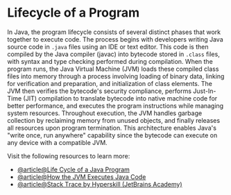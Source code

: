 # Lifecycle of a Program

In Java, the program lifecycle consists of several distinct phases that work together to execute code. The process begins with developers writing Java source code in `.java` files using an IDE or text editor. This code is then compiled by the Java compiler (javac) into bytecode stored in `.class` files, with syntax and type checking performed during compilation. When the program runs, the Java Virtual Machine (JVM) loads these compiled class files into memory through a process involving loading of binary data, linking for verification and preparation, and initialization of class elements. The JVM then verifies the bytecode's security compliance, performs Just-In-Time (JIT) compilation to translate bytecode into native machine code for better performance, and executes the program instructions while managing system resources. Throughout execution, the JVM handles garbage collection by reclaiming memory from unused objects, and finally releases all resources upon program termination. This architecture enables Java's "write once, run anywhere" capability since the bytecode can execute on any device with a compatible JVM.

Visit the following resources to learn more:

- [@article@Life Cycle of a Java Program](https://www.startertutorials.com/corejava/life-cycle-java-program.html)
- [@article@How the JVM Executes Java Code](https://www.cesarsotovalero.net/blog/how-the-jvm-executes-java-code.html)
- [@article@Stack Тrace by Hyperskill (JetBrains Academy)](https://www.cesarsotovalero.net/blog/how-the-jvm-executes-java-code.html)
